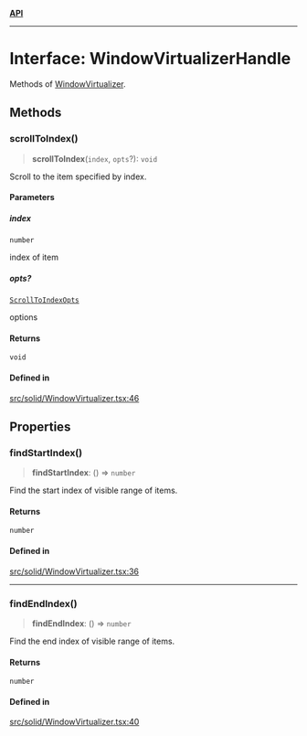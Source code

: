 [**API**](../../API.md)

***

# Interface: WindowVirtualizerHandle

Methods of [WindowVirtualizer](../functions/WindowVirtualizer.md).

## Methods

### scrollToIndex()

> **scrollToIndex**(`index`, `opts`?): `void`

Scroll to the item specified by index.

#### Parameters

##### index

`number`

index of item

##### opts?

[`ScrollToIndexOpts`](../../react/interfaces/ScrollToIndexOpts.md)

options

#### Returns

`void`

#### Defined in

[src/solid/WindowVirtualizer.tsx:46](https://github.com/inokawa/virtua/blob/821400e846ec2c2c787245e430bae0769921405f/src/solid/WindowVirtualizer.tsx#L46)

## Properties

### findStartIndex()

> **findStartIndex**: () => `number`

Find the start index of visible range of items.

#### Returns

`number`

#### Defined in

[src/solid/WindowVirtualizer.tsx:36](https://github.com/inokawa/virtua/blob/821400e846ec2c2c787245e430bae0769921405f/src/solid/WindowVirtualizer.tsx#L36)

***

### findEndIndex()

> **findEndIndex**: () => `number`

Find the end index of visible range of items.

#### Returns

`number`

#### Defined in

[src/solid/WindowVirtualizer.tsx:40](https://github.com/inokawa/virtua/blob/821400e846ec2c2c787245e430bae0769921405f/src/solid/WindowVirtualizer.tsx#L40)
